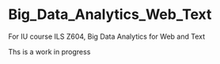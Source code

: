 # Big_Data_Analytics_Web_Text
For IU course ILS Z604, Big Data Analytics for Web and Text

Ths is a work in progress 
